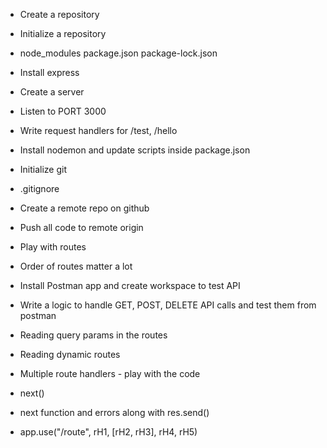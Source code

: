 - Create a repository
- Initialize a repository
- node_modules package.json package-lock.json
- Install express
- Create a server
- Listen to PORT 3000
- Write request handlers for /test, /hello
- Install nodemon and update scripts inside package.json

- Initialize git
- .gitignore
- Create a remote repo on github
- Push all code to remote origin
- Play with routes
- Order of routes matter a lot
- Install Postman app and create workspace to test API
- Write a logic to handle GET, POST, DELETE API calls and test them from postman
- Reading query params in the routes
- Reading dynamic routes

- Multiple route handlers - play with the code
- next()
- next function and errors along with res.send()
- app.use("/route", rH1, [rH2, rH3], rH4, rH5)
